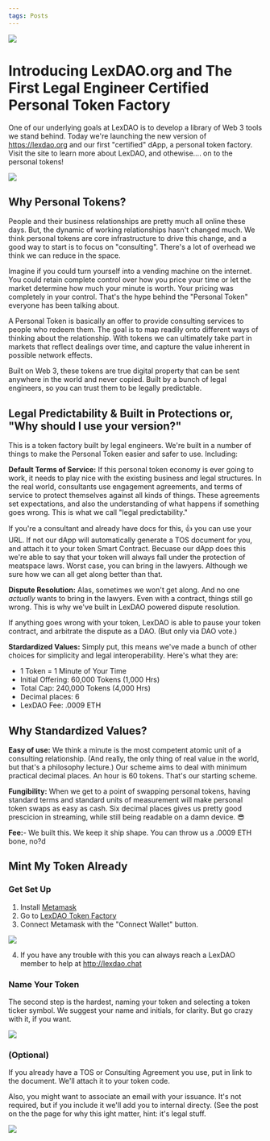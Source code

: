 ```yaml
---
tags: Posts
---
```


![](https://i.imgur.com/oHjFnpI.png)

# Introducing LexDAO.org and The First Legal Engineer Certified Personal Token Factory

One of our underlying goals at LexDAO is to develop a library of Web 3 tools we stand behind. Today we're launching the new version of https://lexdao.org and our first "certified" dApp, a personal token factory. Visit the site to learn more about LexDAO, and othewise.... on to the personal tokens!

![](https://i.imgur.com/ViNTezq.png)


## Why Personal Tokens?

People and their business relationships are pretty much all online these days. But, the dynamic of working relationships hasn't changed much. We think personal tokens are core infrastructure to drive this change, and a good way to start is to focus on "consulting". There's a lot of overhead we think we can reduce in the space.

Imagine if you could turn yourself into a vending machine on the internet. You could retain complete control over how you price your time or let the market determine how much your minute is worth. Your pricing was completely in your control. That's the hype behind the "Personal Token" everyone has been talking about.

A Personal Token is basically an offer to provide consulting services to people who redeem them. The goal is to map readily onto different ways of thinking about the relationship. With tokens we can ultimately take part in markets that reflect dealings over time, and capture the value inherent in possible network effects.

Built on Web 3, these tokens are true digital property that can be sent anywhere in the world and never copied. Built by a bunch of legal engineers, so you can trust them to be legally predictable.

## Legal Predictability & Built in Protections or, "Why should I use your version?"

This is a token factory built by legal engineers. We're built in a number of things to make the Personal Token easier and safer to use. Including:

**Default Terms of Service:**
If this personal token economy is ever going to work, it needs to play nice with the existing business and legal structures. In the real world, consultants use engagement agreements, and terms of service to protect themselves against all kinds of things. These agreements set expectations, and also the understanding of what happens if something goes wrong. This is what we call "legal predictability."

If you're a consultant and already have docs for this, 👍 you can use your URL. If not our dApp will automatically generate a TOS document for you, and attach it to your token Smart Contract. Becuase our dApp does this we're able to say that your token will always fall under the protection of meatspace laws. Worst case, you can bring in the lawyers. Although we sure how we can all get along better than that.

**Dispute Resolution:**
Alas, sometimes we won't get along. And no one *actually* wants to bring in the lawyers. Even with a contract, things still go wrong. This is why we've built in LexDAO powered dispute resolution. 

If anything goes wrong with your token, LexDAO is able to pause your token contract, and arbitrate the dispute as a DAO. (But only via DAO vote.)

**Stardardized Values:**
Simply put, this means we've made a bunch of other choices for simplicity and legal interoperability. Here's what they are:
* 1 Token = 1 Minute of Your Time 
* Initial Offering: 60,000 Tokens (1,000 Hrs)
* Total Cap: 240,000 Tokens (4,000 Hrs)
* Decimal places: 6
* LexDAO Fee: .0009 ETH

## Why Standardized Values?
**Easy of use:**
We think a minute is the most competent atomic unit of a consulting relationship. (And really, the only thing of real value in the world, but that's a philosophy lecture.) Our scheme aims to deal with minimum practical decimal places. An hour is 60 tokens. That's our starting scheme.

**Fungibility:** 
When we get to a point of swapping personal tokens, having standard terms and standard units of measurement will make personal token swaps as easy as cash. Six decimal places gives us pretty good prescicion in streaming, while still being readable on a damn device. 😎

**Fee:**- 
We built this. We keep it ship shape. You can throw us a .0009 ETH bone, no?d

## Mint My Token Already

### Get Set Up

1. Install [Metamask](https://metamask.io/download.html)
2. Go to [LexDAO Token Factory](https://lexdao.org/#/personal-token)
3. Connect Metamask with the "Connect Wallet" button.

![](https://i.imgur.com/L99k4RC.png)


4. If you have any trouble with this you can always reach a LexDAO member to help at http://lexdao.chat
 
### Name Your Token

The second step is the hardest, naming your token and selecting a token ticker symbol. We suggest your name and initials, for clarity. But go crazy with it, if you want.

![](https://i.imgur.com/KpgjvUg.png)


### (Optional)

If you already have a TOS or Consulting Agreement you use, put in link to the document. We'll attach it to your token code.

Also, you might want to associate an email with your issuance. It's not required, but if you include it we'll add you to internal directy. (See the post on the the page for why this ight matter, hint: it's legal stuff.

![](https://i.imgur.com/ULBFSn4.png)


